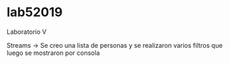 # lab52019
Laboratorio V

Streams -> Se creo una lista de personas y se realizaron varios filtros que luego se mostraron por consola
